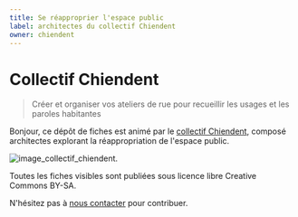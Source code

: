 ```yaml
---
title: Se réapproprier l'espace public
label: architectes du collectif Chiendent
owner: chiendent
---
```


# Collectif Chiendent 

> Créer et organiser vos ateliers de rue pour recueillir les usages et les paroles habitantes

Bonjour, ce dépôt de fiches est animé par le [collectif Chiendent](https://www.facebook.com/co.chiendent), composé architectes explorant la réappropriation de l'espace public. 

![image_collectif_chiendent](https://scontent-cdg2-1.xx.fbcdn.net/v/t1.0-9/1004553_1682327655319355_2263023324269235792_n.jpg?oh=2558bd6097be6150aef5e4cc5c8ff9d9&oe=57BE1AFC).

Toutes les fiches visibles sont publiées sous licence libre Creative Commons BY-SA.

N'hésitez pas à [nous contacter](corentinseyfried@hotmail.fr) pour contribuer. 
